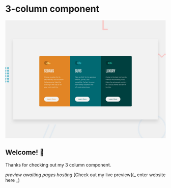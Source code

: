 # 3-column component

![Design preview for the 3-column preview card component coding challenge](./design/desktop-preview.jpg)

## Welcome! 👋

Thanks for checking out my 3 column component.

_preview awaiting pages hosting_
[Check out my live preview](_ enter website here _)
